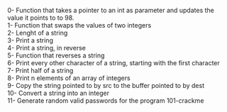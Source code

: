 0- Function that takes a pointer to an int as parameter and updates the value it points to to 98.</br>
1- Function that swaps the values of two integers</br>
2- Lenght of a string</br>
3- Print a string</br>
4- Print a string, in reverse</br>
5- Function that reverses a string</br>
6- Print every other character of a string, starting with the first character</br>
7- Print half of a string</br>
8- Print n elements of an array of integers</br>
9- Copy the string pointed to by src to the buffer pointed to by dest</br>
10- Convert a string into an integer</br>
11- Generate random valid passwords for the program 101-crackme
